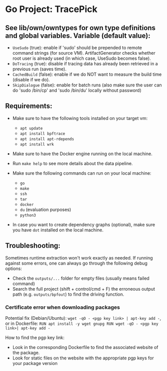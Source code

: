 # Go Project: TracePick

## See lib/own/owntypes for own type definitions and global variables. Variable (default value):

- `UseSudo` (true): enable if 'sudo' should be prepended to remote command strings (for source VM). ArtifactGenerator checks whether root user is already used (in which case, UseSudo becomes false).
- `DoTracing` (true): disable if tracing data has already been retrieved in a previous run (saves time).
- `CachedBuild` (false): enable if we do NOT want to measure the build time (disable if we do).
- `SkipDialogue` (false): enable for batch runs (also make sure the user can do 'sudo /bin/cp' and 'sudo /bin/du' locally without password)


## Requirements:
- Make sure to have the following tools installed on your target vm:
  - `apt update`
  - `apt install bpftrace`
  - `apt install apt-rdepends`
  - `apt install wrk`
  <!-- - `apt install ffuf` -->

  <!-- Run in root directory:
  - `git clone https://github.com/danielmiessler/SecLists.git` -->

- Make sure to have the Docker engine running on the local machine.

- Run `make help` to see more details about the data pipeline.

- Make sure the following commands can run on your local machine:
  - `go`
  - `make`
  - `ssh`
  - `tar`
  - `docker`
  - `du` (evaluation purposes)
  - `python3`

- In case you want to create dependency graphs (optional), make sure you have `dot` installed on the local machine.


## Troubleshooting:
Sometimes runtime extraction won't work exactly as needed. If running against some errors, one can always go through the following debug options:
- Check the `outputs/...` folder for empty files (usually means failed command)
- Search the full project (shift + control/cmd + F) the erroneous output path (e.g. `outputs/bpfout`) to find the driving function.

### Certificate error when downloading packages

Potential fix (Debian/Ubuntu):
`wget -qO - <pgp key link> | apt-key add -`, or in Dockerfile:
`RUN apt install -y wget gnupg
RUN wget -qO - <pgp key link>| apt-key add -`

How to find the pgp key link:
- Look in the corresponding Dockerfile to find the associated website of the package.
- Look for static files on the website with the appropriate pgp keys for your package version
